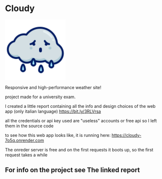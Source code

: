 # Cloudy

<img src="https://github.com/LucaMaccarini/Cloudy/blob/main/assets/images/logo.svg" width="200">

Responsive and high-performance weather site!

project made for a university exam.

I created a little report containing all the info and design choices of the web app (only italian language) https://bit.ly/3RLVrsa

all the credentials or api key used are "useless" accounts or free api so I left them in the source code

to see how this web app looks like, it is running here: https://cloudy-7o5q.onrender.com

The onreder server is free and on the first requests it boots up, so the first request takes a while

## For info on the project see The linked report
